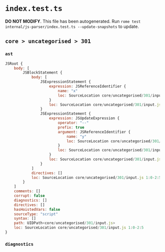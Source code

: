 # `index.test.ts`

**DO NOT MODIFY**. This file has been autogenerated. Run `rome test internal/js-parser/index.test.ts --update-snapshots` to update.

## `core > uncategorised > 301`

### `ast`

```javascript
JSRoot {
	body: [
		JSBlockStatement {
			body: [
				JSExpressionStatement {
					expression: JSReferenceIdentifier {
						name: "x"
						loc: SourceLocation core/uncategorised/301/input.js 1:2-1:3 (x)
					}
					loc: SourceLocation core/uncategorised/301/input.js 1:2-1:3
				}
				JSExpressionStatement {
					expression: JSUpdateExpression {
						operator: "--"
						prefix: true
						argument: JSReferenceIdentifier {
							name: "y"
							loc: SourceLocation core/uncategorised/301/input.js 2:2-2:3 (y)
						}
						loc: SourceLocation core/uncategorised/301/input.js 2:0-2:3
					}
					loc: SourceLocation core/uncategorised/301/input.js 2:0-2:3
				}
			]
			directives: []
			loc: SourceLocation core/uncategorised/301/input.js 1:0-2:5
		}
	]
	comments: []
	corrupt: false
	diagnostics: []
	directives: []
	hasHoistedVars: false
	sourceType: "script"
	syntax: []
	path: UIDPath<core/uncategorised/301/input.js>
	loc: SourceLocation core/uncategorised/301/input.js 1:0-2:5
}
```

### `diagnostics`

```

```
